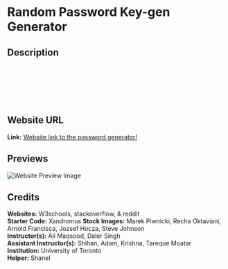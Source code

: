 # Random Password Key-gen Generator

## Description
<br>
<br>
<br>
<br>
<br>

## Website URL
**Link:** [Website link to the password generator!]() <br>

## Previews
![Website Preview Image](/assets/images/website-preview-1.jpg) <br>

## Credits
**Websites:** W3schools, stackoverflow, & reddit <br>
**Starter Code:** Xandromus
**Stock Images:** Marek Piwnicki, Recha Oktaviani, Arnold Francisca, Jozsef Hocza, Steve Johnson <br>
**Instructor(s):** Ali Maqsood, Daler Singh <br>
**Assistant Instructor(s):** Shihan, Adam, Krishna, Tareque Moatar<br>
**Institution:** University of Toronto <br>
**Helper:** Shanel
